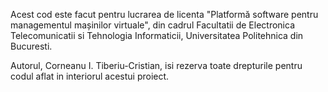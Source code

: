Acest cod este facut pentru lucrarea de licenta "Platformă software pentru managementul mașinilor virtuale",
 din cadrul Facultatii de Electronica Telecomunicatii si Tehnologia Informaticii, Universitatea Politehnica din
 Bucuresti. 
 
 
 Autorul, Corneanu I. Tiberiu-Cristian, isi rezerva toate drepturile pentru codul aflat in interiorul acestui proiect.
